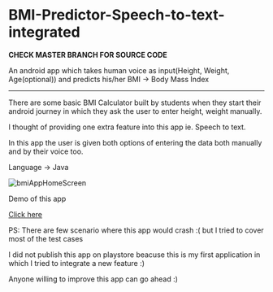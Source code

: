 # BMI-Predictor-Speech-to-text-integrated

**CHECK MASTER BRANCH FOR SOURCE CODE**

An android app which takes human voice as input(Height, Weight, Age(optional)) and predicts his/her
BMI -> Body Mass Index
******************************************************************************************************
There are some basic BMI Calculator built by students when they start their android journey in which they ask the user to enter height, weight manually.

I thought of providing one extra feature into this app ie. Speech to text.

In this app the user is given both options of entering the data both manually and by their voice too.

Language -> Java

![bmiAppHomeScreen](https://user-images.githubusercontent.com/62887529/122362287-a289df80-cf75-11eb-9fdb-27fe064a86f3.jpeg)

Demo of this app

[Click here](https://drive.google.com/file/d/1zwX3_qlUsJc-ThjD7I-iIcOjme4_4fbQ/view)

PS: There are few scenario where this app would crash :( but I tried to cover most of the test cases

I did not publish this app on playstore beacuse this is my first application in which I tried to integrate a new feature :)

Anyone willing to improve this app can go ahead :)
